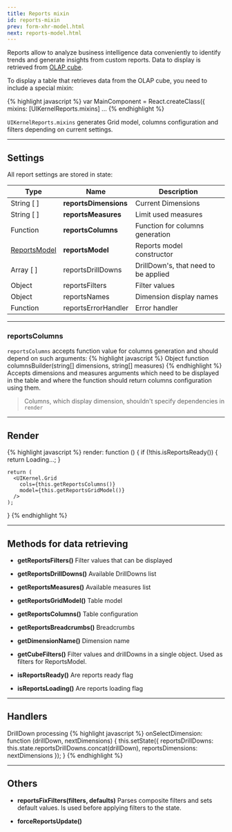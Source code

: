 ```yaml
---
title: Reports mixin
id: reports-mixin
prev: form-xhr-model.html
next: reports-model.html
---
```


Reports allow to analyze business intelligence data conveniently to identify trends and generate insights from custom reports. Data to display is retrieved from [OLAP cube](reports-interface.html).

To display a table that retrieves data from the OLAP cube, you need to include a special mixin:

{% highlight javascript %}
var MainComponent = React.createClass({
  mixins: [UIKernelReports.mixins]
  ...
{% endhighlight %}

`UIKernelReports.mixins` generates Grid model, columns configuration and filters depending on current settings.

---

## Settings

All report settings are stored in state:

| Type                                 | Name                  | Description                               |
|--------------------------------------|-----------------------|-------------------------------------------|
| String [ ]                           | **reportsDimensions** | Current Dimensions                        |
| String [ ]                           | **reportsMeasures**   | Limit used measures                       |
| Function                             | **reportsColumns**    | Function for columns generation           |
| [ReportsModel](reports-model.html)   | **reportsModel**      | Reports model constructor                 |
| Array [ ]                            | reportsDrillDowns     | DrillDown's, that need to be applied      |
| Object                               | reportsFilters        | Filter values                             |
| Object                               | reportsNames          | Dimension display names                   |
| Function                             | reportsErrorHandler   | Error handler                             |

---

### reportsColumns

`reportsColumns` accepts function value for columns generation and should depend on such arguments:
{% highlight javascript %}
Object function columnsBuilder(string[] dimensions, string[] measures)
{% endhighlight %}
Accepts dimensions and measures arguments which need to be displayed in the table and where the
function should return columns configuration using them.

> Columns, which display dimension, shouldn't specify dependencies in `render`

---

## Render

{% highlight javascript %}
  render: function () {
    if (!this.isReportsReady()) {
      return <span>Loading...</span>;
    }

    return (
      <UIKernel.Grid
        cols={this.getReportsColumns()}
        model={this.getReportsGridModel()}
      />
    );
  }
{% endhighlight %}

---

## Methods for data retrieving

* **getReportsFilters()**
Filter values that can be displayed

* **getReportsDrillDowns()**
Available DrillDowns list

* **getReportsMeasures()**
Available measures list

* **getReportsGridModel()**
Table model

* **getReportsColumns()**
Table configuration

* **getReportsBreadcrumbs()**
Breadcrumbs

* **getDimensionName()**
Dimension name

* **getCubeFilters()**
Filter values and drillDowns in a single object. Used as filters for ReportsModel.

* **isReportsReady()**
Are reports ready flag

* **isReportsLoading()**
Are reports loading flag

---

## Handlers

DrillDown processing
{% highlight javascript %}
onSelectDimension: function (drillDown, nextDimensions) {
  this.setState({
    reportsDrillDowns: this.state.reportsDrillDowns.concat(drillDown),
    reportsDimensions: nextDimensions
  });
}
{% endhighlight %}

---

## Others

* **reportsFixFilters(filters, defaults)**
Parses composite filters and sets default values. Is used before applying filters to the state.

* **forceReportsUpdate()**

